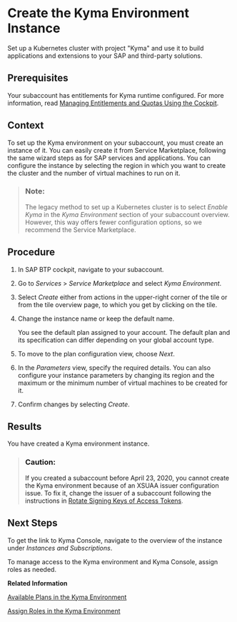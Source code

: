 <!-- loio09dd313bf6644250a14f8f38c3d644c0 -->

# Create the Kyma Environment Instance

Set up a Kubernetes cluster with project "Kyma" and use it to build applications and extensions to your SAP and third-party solutions.



<a name="loio09dd313bf6644250a14f8f38c3d644c0__prereq_drc_4yb_zrb"/>

## Prerequisites

Your subaccount has entitlements for Kyma runtime configured. For more information, read [Managing Entitlements and Quotas Using the Cockpit](managing-entitlements-and-quotas-using-the-cockpit-c824874.md).



<a name="loio09dd313bf6644250a14f8f38c3d644c0__context_er4_224_5pb"/>

## Context

To set up the Kyma environment on your subaccount, you must create an instance of it. You can easily create it from Service Marketplace, following the same wizard steps as for SAP services and applications. You can configure the instance by selecting the region in which you want to create the cluster and the number of virtual machines to run on it.

> ### Note:  
> The legacy method to set up a Kubernetes cluster is to select *Enable Kyma* in the *Kyma Environment* section of your subaccount overview. However, this way offers fewer configuration options, so we recommend the Service Marketplace.



<a name="loio09dd313bf6644250a14f8f38c3d644c0__steps_dbj_w15_frb"/>

## Procedure

1.  In SAP BTP cockpit, navigate to your subaccount.

2.  Go to *Services* \> *Service Marketplace* and select *Kyma Environment*.

3.  Select *Create* either from actions in the upper-right corner of the tile or from the tile overview page, to which you get by clicking on the tile.

4.  Change the instance name or keep the default name.

    You see the default plan assigned to your account. The default plan and its specification can differ depending on your global account type.

5.  To move to the plan configuration view, choose *Next*.

6.  In the *Parameters* view, specify the required details. You can also configure your instance parameters by changing its region and the maximum or the minimum number of virtual machines to be created for it.

7.  Confirm changes by selecting *Create*.




<a name="loio09dd313bf6644250a14f8f38c3d644c0__result_ghx_pcv_dlb"/>

## Results

You have created a Kyma environment instance.

> ### Caution:  
> If you created a subaccount before April 23, 2020, you cannot create the Kyma environment because of an XSUAA issuer configuration issue. To fix it, change the issuer of a subaccount following the instructions in [Rotate Signing Keys of Access Tokens](rotate-signing-keys-of-access-tokens-b279adf.md).



<a name="loio09dd313bf6644250a14f8f38c3d644c0__postreq_jdw_z24_5pb"/>

## Next Steps

To get the link to Kyma Console, navigate to the overview of the instance under *Instances and Subscriptions*.

To manage access to the Kyma environment and Kyma Console, assign roles as needed.

**Related Information**  


[Available Plans in the Kyma Environment](available-plans-in-the-kyma-environment-befe01d.md "Depending on your global account type, you will have access to a different plan that specifies cluster parameters for the Kyma environment.")

[Assign Roles in the Kyma Environment](assign-roles-in-the-kyma-environment-148ae38.md "Kyma uses roles to manage access within the cluster. Every Kyma cluster comes with predefined roles, for example, for admins and developers, which give the assigned users the permissions suitable for their purposes.")

